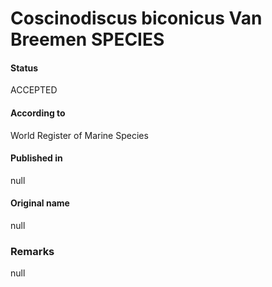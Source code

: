 Coscinodiscus biconicus Van Breemen SPECIES
=======

#### Status
ACCEPTED

#### According to
World Register of Marine Species

#### Published in
null

#### Original name
null

### Remarks
null